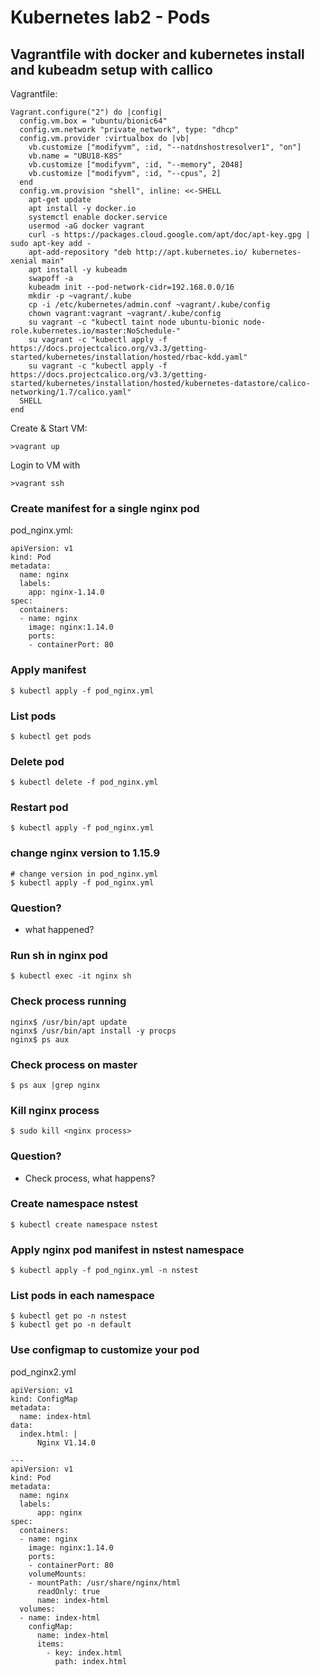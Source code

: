 # Kubernetes lab2 - Pods

## Vagrantfile with docker and kubernetes install and kubeadm setup with callico
Vagrantfile:
```
Vagrant.configure("2") do |config|
  config.vm.box = "ubuntu/bionic64"
  config.vm.network "private_network", type: "dhcp"
  config.vm.provider :virtualbox do |vb|
    vb.customize ["modifyvm", :id, "--natdnshostresolver1", "on"]
    vb.name = "UBU18-K8S"
    vb.customize ["modifyvm", :id, "--memory", 2048]
    vb.customize ["modifyvm", :id, "--cpus", 2]
  end
  config.vm.provision "shell", inline: <<-SHELL
    apt-get update
    apt install -y docker.io
    systemctl enable docker.service
    usermod -aG docker vagrant
    curl -s https://packages.cloud.google.com/apt/doc/apt-key.gpg | sudo apt-key add -
    apt-add-repository "deb http://apt.kubernetes.io/ kubernetes-xenial main"
    apt install -y kubeadm 
    swapoff -a
    kubeadm init --pod-network-cidr=192.168.0.0/16
    mkdir -p ~vagrant/.kube
    cp -i /etc/kubernetes/admin.conf ~vagrant/.kube/config
    chown vagrant:vagrant ~vagrant/.kube/config
    su vagrant -c "kubectl taint node ubuntu-bionic node-role.kubernetes.io/master:NoSchedule-"
    su vagrant -c "kubectl apply -f https://docs.projectcalico.org/v3.3/getting-started/kubernetes/installation/hosted/rbac-kdd.yaml"
    su vagrant -c "kubectl apply -f https://docs.projectcalico.org/v3.3/getting-started/kubernetes/installation/hosted/kubernetes-datastore/calico-networking/1.7/calico.yaml"
  SHELL
end
```

Create & Start VM:
```
>vagrant up
```

Login to VM with
```
>vagrant ssh
```

### Create manifest for a single nginx pod
pod_nginx.yml:
```
apiVersion: v1
kind: Pod
metadata:
  name: nginx
  labels:
    app: nginx-1.14.0
spec:
  containers:
  - name: nginx
    image: nginx:1.14.0
    ports:
    - containerPort: 80
```

### Apply manifest
```
$ kubectl apply -f pod_nginx.yml
```

### List pods
```
$ kubectl get pods
```

### Delete pod
```
$ kubectl delete -f pod_nginx.yml
```

### Restart pod
```
$ kubectl apply -f pod_nginx.yml
```

### change nginx version to 1.15.9
```
# change version in pod_nginx.yml
$ kubectl apply -f pod_nginx.yml
```

### Question?
- what happened?

### Run sh in nginx pod
```
$ kubectl exec -it nginx sh
```

### Check process running
```
nginx$ /usr/bin/apt update
nginx$ /usr/bin/apt install -y procps
nginx$ ps aux
```

### Check process on master
```
$ ps aux |grep nginx
```

### Kill nginx process
```
$ sudo kill <nginx process>
```

### Question?
- Check process, what happens?

### Create namespace nstest
```
$ kubectl create namespace nstest
```

### Apply nginx pod manifest in nstest namespace
```
$ kubectl apply -f pod_nginx.yml -n nstest
```

### List pods in each namespace
```
$ kubectl get po -n nstest
$ kubectl get po -n default
```

### Use configmap to customize your pod
pod_nginx2.yml
```
apiVersion: v1
kind: ConfigMap
metadata:
  name: index-html
data:
  index.html: |
      Nginx V1.14.0

---
apiVersion: v1
kind: Pod
metadata:
  name: nginx
  labels:
      app: nginx
spec:
  containers:
  - name: nginx
    image: nginx:1.14.0
    ports:
    - containerPort: 80
    volumeMounts:
    - mountPath: /usr/share/nginx/html
      readOnly: true
      name: index-html
  volumes:
  - name: index-html
    configMap:
      name: index-html
      items:
        - key: index.html
          path: index.html
```

